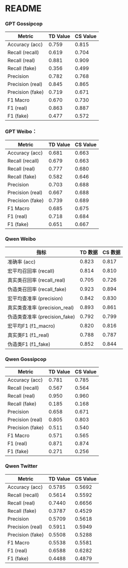 # README





### GPT Gossipcop


| Metric           | TD Value | CS Value |
|-------------------|----------|----------|
| Accuracy (acc)    | 0.759    | 0.815    |
| Recall (recall)   | 0.619    | 0.704    |
| Recall (real)     | 0.881    | 0.909    |
| Recall (fake)     | 0.356    | 0.499    |
| Precision         | 0.782    | 0.768    |
| Precision (real)  | 0.845    | 0.865    |
| Precision (fake)  | 0.719    | 0.671    |
| F1 Macro          | 0.670    | 0.730    |
| F1 (real)         | 0.863    | 0.887    |
| F1 (fake)         | 0.477    | 0.572    |


### GPT Weibo：


| Metric           | TD Value | CS Value |
|-------------------|----------|----------|
| Accuracy (acc)    | 0.681    | 0.663    |
| Recall (recall)   | 0.679    | 0.663    |
| Recall (real)     | 0.777    | 0.680    |
| Recall (fake)     | 0.582    | 0.646    |
| Precision         | 0.703    | 0.688    |
| Precision (real)  | 0.667    | 0.688    |
| Precision (fake)  | 0.739    | 0.689    |
| F1 Macro          | 0.685    | 0.675    |
| F1 (real)         | 0.718    | 0.684    |
| F1 (fake)         | 0.651    | 0.667    |

### Qwen Weibo

| 指标                 | TD 数据     | CS 数据     |
|----------------------|-------------|-------------|
| 准确率 (acc)         | 0.823       | 0.817       |
| 宏平均召回率 (recall)| 0.814       | 0.810       |
| 真实类召回率 (recall_real) | 0.705   | 0.726       |
| 伪造类召回率 (recall_fake) | 0.923   | 0.894       |
| 宏平均查准率 (precision) | 0.842   | 0.830       |
| 真实类查准率 (precision_real) | 0.893 | 0.861       |
| 伪造类查准率 (precision_fake) | 0.792 | 0.799       |
| 宏平均F1 (f1_macro)   | 0.820       | 0.816       |
| 真实类F1 (f1_real)    | 0.788       | 0.787       |
| 伪造类F1 (f1_fake)    | 0.852       | 0.844       |

### Qwen Gossipcop


| Metric           | TD Value | CS Value |
|-------------------|----------|----------|
| Accuracy (acc)    | 0.781    | 0.785    |
| Recall (recall)   | 0.567    | 0.564    |
| Recall (real)     | 0.950    | 0.960    |
| Recall (fake)     | 0.185    | 0.168    |
| Precision         | 0.658    | 0.671    |
| Precision (real)  | 0.805    | 0.803    |
| Precision (fake)  | 0.511    | 0.540    |
| F1 Macro          | 0.571    | 0.565    |
| F1 (real)         | 0.871    | 0.874    |
| F1 (fake)         | 0.271    | 0.256    |


### Qwen Twitter


| Metric          | TD Value              | CS Value              |
|------------------|-----------------------|-----------------------|
| Accuracy (acc)   | 0.5785                | 0.5692                |
| Recall (recall)  | 0.5614                | 0.5592                |
| Recall (real)    | 0.7440                | 0.6656                |
| Recall (fake)    | 0.3787                | 0.4529                |
| Precision        | 0.5709                | 0.5618                |
| Precision (real) | 0.5911                | 0.5949                |
| Precision (fake) | 0.5508                | 0.5288                |
| F1 Macro         | 0.5538                | 0.5581                |
| F1 (real)        | 0.6588                | 0.6282                |
| F1 (fake)        | 0.4488                | 0.4879                |  

